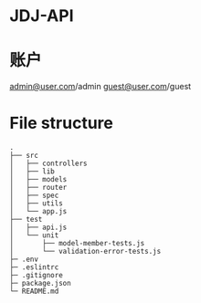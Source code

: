 # JDJ-API

# 账户

admin@user.com/admin
guest@user.com/guest

# File structure

```
.
├── src
│   ├── controllers
│   ├── lib
│   ├── models
│   ├── router
│   ├── spec
│   ├── utils
│   └── app.js
├── test
│   ├── api.js
│   └── unit
│       ├── model-member-tests.js
│       └── validation-error-tests.js
├─ .env
├─ .eslintrc
├─ .gitignore
├─ package.json
└─ README.md
```


